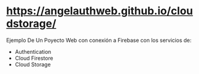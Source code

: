 # https://angelauthweb.github.io/cloudstorage/
Ejemplo De Un Poyecto Web con conexión a Firebase con los servicios de:
- Authentication
- Cloud Firestore
- Cloud Storage 
